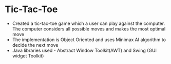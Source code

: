 # Tic-Tac-Toe

*	Created a tic-tac-toe game which a user can play against the computer. The computer considers all possible moves and makes the most optimal move 
*	The implementation is Object Oriented and uses Minimax AI algorithm to decide the next move
*	Java libraries used - Abstract Window Toolkit(AWT) and Swing (GUI widget Toolkit)
